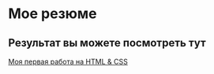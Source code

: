 # Мое резюме

## Результат вы можете посмотреть тут

[Моя первая работа на HTML & CSS](https://juliaozerova.github.io/Portfolio/)
